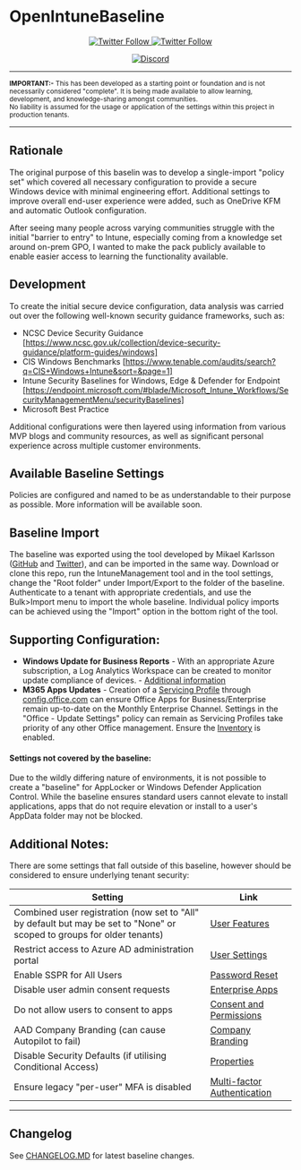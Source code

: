 # OpenIntuneBaseline

<p align="center">
  <a href="https://twitter.com/SkipToEndpoint">
    <img alt="Twitter Follow" src="https://img.shields.io/twitter/follow/SkipToEndpoint?label=Follow%20%40SkipToEndpoint&logo=Twitter&style=flat-square" target="_blank" />
  </a>
  <a href="https://skiptotheendpoint.co.uk">
    <img alt="Twitter Follow" src="https://img.shields.io/badge/Read%20my%20blog-grey?style=flat-square&logo=ghost" target="_blank" />
  </a>
</p>
<p align="center">
  <a href="https://discord.gg/msems">
    <img alt="Discord" src="https://img.shields.io/discord/1008077287813550090?label=Join%20the%20MS%20EMS%20Community&logo=discord&style=flat-square" target="_blank" />
  </a>
</p>

---
<sup>**IMPORTANT:-** This has been developed as a starting point or foundation and is not necessarily considered "complete". It is being made available to allow learning, development, and knowledge-sharing amongst communities.<br>
No liability is assumed for the usage or application of the settings within this project in production tenants.</sup>

---

## Rationale
The original purpose of this baselin was to develop a single-import "policy set" which covered all necessary configuration to provide a secure Windows device with minimal engineering effort. Additional settings to improve overall end-user experience were added, such as OneDrive KFM and automatic Outlook configuration.

After seeing many people across varying communities struggle with the initial "barrier to entry" to Intune, especially coming from a knowledge set around on-prem GPO, I wanted to make the pack publicly available to enable easier access to learning the functionality available.


## Development
To create the initial secure device configuration, data analysis was carried out over the following well-known security guidance frameworks, such as:

* NCSC Device Security Guidance [https://www.ncsc.gov.uk/collection/device-security-guidance/platform-guides/windows]
* CIS Windows Benchmarks [https://www.tenable.com/audits/search?q=CIS+Windows+Intune&sort=&page=1]
* Intune Security Baselines for Windows, Edge & Defender for Endpoint [https://endpoint.microsoft.com/#blade/Microsoft_Intune_Workflows/SecurityManagementMenu/securityBaselines]
* Microsoft Best Practice

Additional configurations were then layered using information from various MVP blogs and community resources, as well as significant personal experience across multiple customer environments.


## Available Baseline Settings
Policies are configured and named to be as understandable to their purpose as possible. 
More information will be available soon.


## Baseline Import
The baseline was exported using the tool developed by Mikael Karlsson ([GitHub](https://github.com/Micke-K/IntuneManagement) and [Twitter](https://twitter.com/Micke_K_72)), and can be imported in the same way.
Download or clone this repo, run the IntuneManagement tool and in the tool settings, change the "Root folder" under Import/Export to the folder of the baseline. Authenticate to a tenant with appropriate credentials, and use the Bulk>Import menu to import the whole baseline. Individual policy imports can be achieved using the "Import" option in the bottom right of the tool.


## Supporting Configuration:
- **Windows Update for Business Reports** - With an appropriate Azure subscription, a Log Analytics Workspace can be created to monitor update compliance of devices. - [Additional information](https://learn.microsoft.com/en-us/windows/deployment/update/wufb-reports-overview) 
- **M365 Apps Updates** - Creation of a [Servicing Profile](https://docs.microsoft.com/en-gb/deployoffice/admincenter/servicing-profile) through [config.office.com](https://config.office.com/officeSettings/serviceprofile) can ensure Office Apps for Business/Enterprise remain up-to-date on the Monthly Enterprise Channel. Settings in the "Office - Update Settings" policy can remain as Servicing Profiles take priority of any other Office management. Ensure the [Inventory](https://config.office.com/officeSettings/inventory) is enabled.


#### Settings not covered by the baseline:
Due to the wildly differing nature of environments, it is not possible to create a "baseline" for AppLocker or Windows Defender Application Control. While the baseline ensures standard users cannot elevate to install applications, apps that do not require elevation or install to a user's AppData folder may not be blocked.


## Additional Notes:
There are some settings that fall outside of this baseline, however should be considered to ensure underlying tenant security:

| Setting  | Link |
| ------------- | ------------- |
| Combined user registration (now set to "All" by default but may be set to "None" or scoped to groups for older tenants)  | [User Features](https://portal.azure.com/#view/Microsoft_AAD_IAM/FeatureSettingsBlade)  |
| Restrict access to Azure AD administration portal  | [User Settings](https://portal.azure.com/#view/Microsoft_AAD_UsersAndTenants/UserManagementMenuBlade/~/UserSettings)  |
| Enable SSPR for All Users  | [Password Reset](https://portal.azure.com/#view/Microsoft_AAD_IAM/PasswordResetMenuBlade/~/Properties)  |
| Disable user admin consent requests  | [Enterprise Apps](https://portal.azure.com/#view/Microsoft_AAD_IAM/StartboardApplicationsMenuBlade/~/UserSettings/menuId~/null)  |
| Do not allow users to consent to apps  | [Consent and Permissions](https://portal.azure.com/#view/Microsoft_AAD_IAM/ConsentPoliciesMenuBlade/~/UserSettings)  |
| AAD Company Branding (can cause Autopilot to fail)  | [Company Branding](https://portal.azure.com/#view/Microsoft_AAD_IAM/ActiveDirectoryMenuBlade/~/LoginTenantBranding)  |
| Disable Security Defaults (if utilising Conditional Access)  | [Properties](https://portal.azure.com/#view/Microsoft_AAD_IAM/ActiveDirectoryMenuBlade/~/Properties)  |
| Ensure legacy "per-user" MFA is disabled  |  [Multi-factor Authentication](https://account.activedirectory.windowsazure.com/usermanagement/multifactorverification.aspx)  |

---

## Changelog
See [CHANGELOG.MD](/CHANGELOG.md) for latest baseline changes.